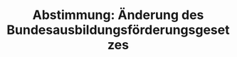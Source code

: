 ---
abstimmung:
  abstimmung: 8
  bundestagssitzung: 66
  legislaturperiode: 18
categories:
- Wissenschaft
- Bildung
- Ausbildung
data:
- title: Abstimmungsergebnis 20141113_8-data.pdf
  url: /res/abstimmungsliste/20141113_8-data.pdf
- title: Abstimmungsergebnis 20141113_8_xls-data.csv
  url: /res/abstimmungsliste/analyses/20141113_8_xls-data.csv
documents:
- local: /res/abstimmungsdaten/018-066-08/1802663.pdf
  title: Drucksache 18/02663.pdf
  url: http://dip21.bundestag.de/dip21/btd/18/026/1802663.pdf
- local: /res/abstimmungsdaten/018-066-08/1803142.pdf
  title: Drucksache 18/03142.pdf
  url: http://dip21.bundestag.de/dip21/btd/18/031/1803142.pdf
ergebnis:
  cdu/csu:
    enthaltung: 0
    gesamt: 311
    ja: 292
    nein: 0
    nichtabgegeben: 19
    ungueltig: 0
  die.linke:
    enthaltung: 54
    gesamt: 64
    ja: 0
    nein: 1
    nichtabgegeben: 9
    ungueltig: 0
  file: 20141113_8_xls-data.csv
  gruenen:
    enthaltung: 0
    gesamt: 63
    ja: 0
    nein: 56
    nichtabgegeben: 7
    ungueltig: 0
  spd:
    enthaltung: 0
    gesamt: 193
    ja: 182
    nein: 0
    nichtabgegeben: 11
    ungueltig: 0
layout: abstimmung
links:
- title: https://www.bundestag.de/parlament/plenum/abstimmung/abstimmung?id=314
  url: https://www.bundestag.de/parlament/plenum/abstimmung/abstimmung?id=314
preview: "Deutscher Bundestag\n\n66. Sitzung des Deutschen Bundestages\nam Donnerstag,\
  \ 13.November 2014\n\nEndg\xFCltiges Ergebnis der Namentlichen Abstimmung Nr. 8\n\
  \nGesetzentwurf der Bundesregierung\nEntwurf eines F\xFCnfundzwanzigsten Gesetzes\
  \ zur \xC4nderung des\nBundesausbildungsf\xF6rderungsgesetzes (25. BAf\xF6G\xC4\
  ndG)\nDrs. 18/2663 und 18/3142\n\nAbgegebene Stimmen insgesamt:\n\n585\n\nNicht\
  \ abgegebene Stimmen:\nJa-Stimmen:\n\n46\n474\n\nNein-Stimmen:\n\n57\n\nEnthaltungen:\n\
  \n54\n\nUng\xFCltige:\n\nBerlin, den 13.11.2014\n\n0\n\nBeginn: 20:41\nEnde: 20:44\n"
tags:
- Forschung
- Hochschulen
- Ausbildung
- "BAf\xF6G"
title: "Abstimmung: \xC4nderung des Bundesausbildungsf\xF6rderungsgesetzes"
---